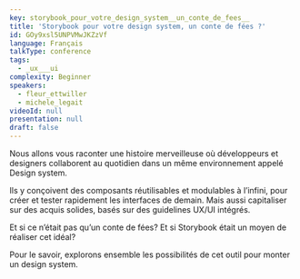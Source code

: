 ```yaml
---
key: storybook_pour_votre_design_system__un_conte_de_fees__
title: 'Storybook pour votre design system, un conte de fées ?'
id: GOy9xsl5UNPVMwJKZzVf
language: Français
talkType: conference
tags:
  - _ux___ui
complexity: Beginner
speakers:
  - fleur_ettwiller
  - michele_legait
videoId: null
presentation: null
draft: false
---
```

Nous allons vous raconter une histoire merveilleuse où développeurs et designers collaborent au quotidien dans un même environnement appelé Design system. 

Ils y conçoivent des composants réutilisables et modulables à l’infini, pour créer et tester rapidement les interfaces de demain. Mais aussi capitaliser sur des acquis solides, basés sur des guidelines UX/UI intégrés.

Et si ce n’était pas qu’un conte de fées? Et si Storybook était un moyen de réaliser cet idéal? 

Pour le savoir, explorons ensemble les possibilités de cet outil pour monter un design system.